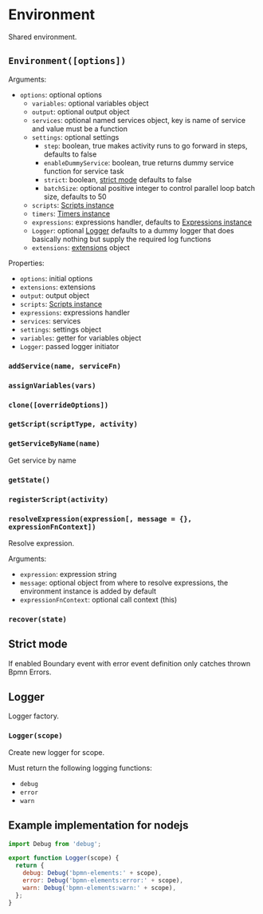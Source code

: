 Environment
===========

Shared environment.

## `Environment([options])`

Arguments:
- `options`: optional options
  - `variables`: optional variables object
  - `output`: optional output object
  - `services`: optional named services object, key is name of service and value must be a function
  - `settings`: optional settings
    - `step`: boolean, true makes activity runs to go forward in steps, defaults to false
    - `enableDummyService`: boolean, true returns dummy service function for service task
    - `strict`: boolean, [strict mode](#strict-mode) defaults to false
    - `batchSize`: optional positive integer to control parallel loop batch size, defaults to 50
  - `scripts`: [Scripts instance](/docs/Scripts.md)
  - `timers`: [Timers instance](/docs/Timers.md)
  - `expressions`: expressions handler, defaults to [Expressions instance](/docs/Expression.md)
  - `Logger`: optional [Logger](#logger) defaults to a dummy logger that does basically nothing but supply the required log functions
  - `extensions`: [extensions](/docs/Extension.md) object

Properties:
- `options`: initial options
- `extensions`: extensions
- `output`: output object
- `scripts`: [Scripts instance](/docs/Scripts.md)
- `expressions`: expressions handler
- `services`: services
- `settings`: settings object
- `variables`: getter for variables object
- `Logger`: passed logger initiator

### `addService(name, serviceFn)`
### `assignVariables(vars)`
### `clone([overrideOptions])`
### `getScript(scriptType, activity)`
### `getServiceByName(name)`

Get service by name

### `getState()`
### `registerScript(activity)`
### `resolveExpression(expression[, message = {}, expressionFnContext])`

Resolve expression.

Arguments:
- `expression`: expression string
- `message`: optional object from where to resolve expressions, the environment instance is added by default
- `expressionFnContext`: optional call context (this)

### `recover(state)`

## Strict mode

If enabled Boundary event with error event definition only catches thrown Bpmn Errors.

## Logger

Logger factory.

### `Logger(scope)`

Create new logger for scope.

Must return the following logging functions:

- `debug`
- `error`
- `warn`

## Example implementation for nodejs

```js
import Debug from 'debug';

export function Logger(scope) {
  return {
    debug: Debug('bpmn-elements:' + scope),
    error: Debug('bpmn-elements:error:' + scope),
    warn: Debug('bpmn-elements:warn:' + scope),
  };
}
```

